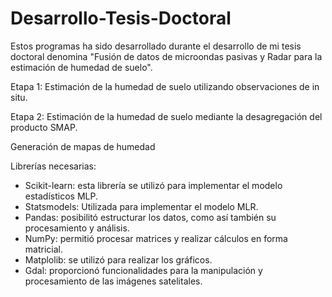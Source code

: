 # Desarrollo-Tesis-Doctoral
Estos programas ha sido desarrollado durante el desarrollo de mi tesis doctoral denomina "Fusión de datos de microondas pasivas y Radar para la estimación de humedad de suelo". 

Etapa 1: Estimación de la humedad de suelo utilizando observaciones de in situ.

Etapa 2: Estimación de la humedad de suelo mediante la desagregación del producto SMAP. 

Generación de mapas de humedad

Librerías necesarias: 
* Scikit-learn: esta librería se utilizó para implementar el modelo estadísticos MLP.  
* Statsmodels: Utilizada para implementar el modelo MLR.
* Pandas: posibilitó estructurar los datos, como así también su procesamiento y análisis. 
* NumPy: permitió procesar matrices y realizar cálculos en forma matricial.
* Matplolib: se utilizó para realizar los gráficos. 
* Gdal: proporcionó funcionalidades para la manipulación y procesamiento de las imágenes satelitales. 

